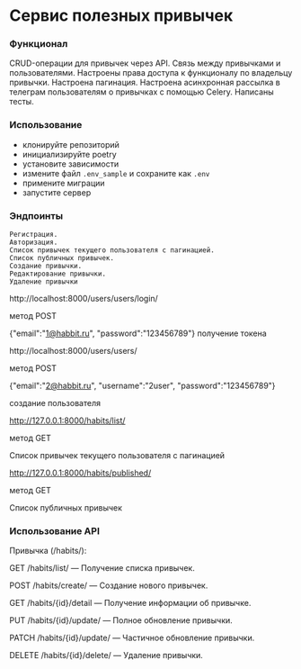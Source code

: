 # Сервис полезных привычек

### Функционал 

CRUD-операции для привычек через API. 
Связь между привычками и пользователями. 
Настроены права доступа к функционалу по владельцу привычки. 
Настроена пагинация. 
Настроена асинхронная рассылка в телеграм 
пользователям о привычках с помощью Celery. 
Написаны тесты.

### Использование

* клонируйте репозиторий 
* инициализируйте poetry
* установите зависимости
* измените файл `.env_sample` и сохраните как `.env`
* примените миграции
* запустите сервер




### Эндпоинты

    Регистрация.
    Авторизация.
    Список привычек текущего пользователя с пагинацией.
    Список публичных привычек.
    Создание привычки.
    Редактирование привычки.
    Удаление привычки

http://localhost:8000/users/users/login/ 

метод POST

{"email":"1@habbit.ru",
"password":"123456789"}
получение токена

http://localhost:8000/users/users/

метод POST

{"email":"2@habbit.ru",
"username":"2user",
"password":"123456789"}

создание пользователя

http://127.0.0.1:8000/habits/list/

метод GET

Список привычек текущего пользователя с пагинацией

http://127.0.0.1:8000/habits/published/

метод GET

Список публичных привычек



### Использование API

Привычка (/habits/):

GET /habits/list/ — Получение списка привычек.

POST /habits/create/ — Создание нового привычек.

GET /habits/{id}/detail — Получение информации об привычке.

PUT /habits/{id}/update/ — Полное обновление привычки.

PATCH /habits/{id}/update/ — Частичное обновление привычки.

DELETE /habits/{id}/delete/ — Удаление привычки.

